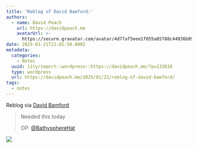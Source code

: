```yaml
---
title: 'Reblog of David Bamford:'
authors:
  - name: David Peach
    url: https://davidpeach.me
    avatarUrl: >-
      https://secure.gravatar.com/avatar/4d7faf5eee1f055a85788c44936b8995eaab6dfb004e7854ec747ccb272e91ee?s=96&d=mm&r=g
date: 2025-01-21T21:01:50.000Z
metadata:
  categories:
    - Notes
  uuid: 11ty/import::wordpress::https://davidpeach.me/?p=132618
  type: wordpress
  url: https://davidpeach.me/2025/01/21/reblog-of-david-bamford/
tags:
  - notes
---
```

Reblog via [David Bamford](https://mastodon.scot/@davidbamford/113865656364451838)

> Needed this today
> 
> OP: [@BathysphereHat](https://mastodon.online/@BathysphereHat)

![](/assets/d7b9d316d9429277-768x665-41SGVwcGEphn.png)